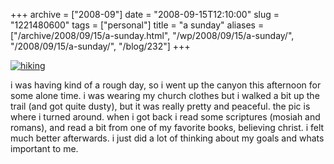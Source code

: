 +++
archive = ["2008-09"]
date = "2008-09-15T12:10:00"
slug = "1221480600"
tags = ["personal"]
title = "a sunday"
aliases = ["/archive/2008/09/15/a-sunday.html", "/wp/2008/09/15/a-sunday/", "/2008/09/15/a-sunday/", "/blog/232"]
+++

[![hiking][1]][2]

i was having kind of a rough day, so i went up the canyon this afternoon
for some alone time. i was wearing my church clothes but i walked a bit up
the trail (and got quite dusty), but it was really pretty and peaceful.
the pic is where i turned around. when i got back i read some scriptures
(mosiah and romans), and read a bit from one of my favorite books,
believing christ. i felt much better afterwards. i just did a lot of
thinking about my goals and whats important to me.

[1]: http://farm4.static.flickr.com/3227/3128994353_ed9429bd8a.jpg
[2]: http://www.flickr.com/photos/28471535@N02/3128994353/ (hiking by rjbismark90, on Flickr)

